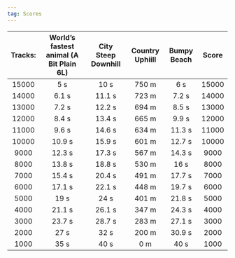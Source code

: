 ```yaml
---
tag: Scores
---
```

Tracks: | World’s fastest animal (A Bit Plain 6L) | City Steep Downhill  | Country Uphiill | Bumpy Beach | Score  
:--: | :--: | :--: | :--: | :--:  | :--:   
15000 | 5 s | 10 s | 750 m | 6 s | 15000  
14000 | 6.1 s | 11.1 s | 723 m | 7.2 s | 14000  
13000 | 7.2 s | 12.2 s | 694 m | 8.5 s | 13000  
12000 | 8.4 s | 13.4 s | 665 m | 9.9 s | 12000  
11000 | 9.6 s | 14.6 s | 634 m | 11.3 s | 11000  
10000 | 10.9 s | 15.9 s | 601 m | 12.7 s | 10000  
9000 | 12.3 s | 17.3 s | 567 m | 14.3 s | 9000  
8000 | 13.8 s | 18.8 s | 530 m | 16 s | 8000  
7000 | 15.4 s | 20.4 s | 491 m | 17.7 s | 7000  
6000 | 17.1 s | 22.1 s | 448 m | 19.7 s | 6000  
5000 | 19 s | 24 s | 401 m | 21.8 s | 5000  
4000 | 21.1 s | 26.1 s | 347 m | 24.3 s | 4000  
3000 | 23.7 s | 28.7 s | 283 m | 27.1 s | 3000  
2000 | 27 s | 32 s | 200 m | 30.9 s | 2000  
1000 | 35 s | 40 s | 0 m | 40 s | 1000  
